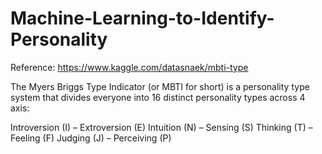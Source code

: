 # Machine-Learning-to-Identify-Personality

Reference: https://www.kaggle.com/datasnaek/mbti-type

The Myers Briggs Type Indicator (or MBTI for short) is a personality type system that divides everyone into 16 distinct personality types across 4 axis:

Introversion (I) – Extroversion (E)
Intuition (N) – Sensing (S)
Thinking (T) – Feeling (F)
Judging (J) – Perceiving (P)
